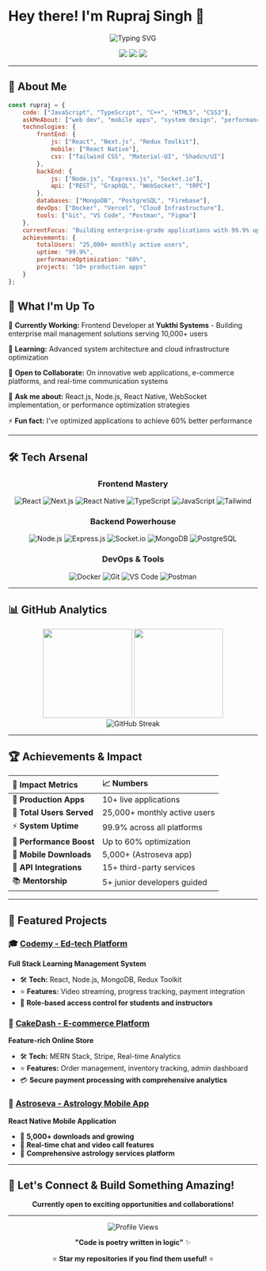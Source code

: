 # Hey there! I'm Rupraj Singh 👋

<div align="center">
  <img src="https://readme-typing-svg.herokuapp.com?font=Fira+Code&weight=600&size=28&pause=1000&color=00D9FF&center=true&vCenter=true&width=600&lines=Full+Stack+Software+Engineer;React+%7C+Node.js+%7C+React+Native;Building+Scalable+Web+Applications;2%2B+Years+of+Coding+Excellence" alt="Typing SVG" />
</div>

<p align="center">
  <a href="https://portfolio-rks.vercel.app"><img src="https://img.shields.io/badge/Portfolio-FF5722?style=for-the-badge&logo=todoist&logoColor=white"/></a>
  <a href="mailto:ruprajsingh1@gmail.com"><img src="https://img.shields.io/badge/Gmail-D14836?style=for-the-badge&logo=gmail&logoColor=white"/></a>
  <a href="https://linkedin.com/in/rupraj-singh"><img src="https://img.shields.io/badge/LinkedIn-0077B5?style=for-the-badge&logo=linkedin&logoColor=white"/></a>
</p>

---

## 🚀 About Me

```javascript
const rupraj = {
    code: ["JavaScript", "TypeScript", "C++", "HTML5", "CSS3"],
    askMeAbout: ["web dev", "mobile apps", "system design", "performance optimization"],
    technologies: {
        frontEnd: {
            js: ["React", "Next.js", "Redux Toolkit"],
            mobile: ["React Native"],
            css: ["Tailwind CSS", "Material-UI", "Shadcn/UI"]
        },
        backEnd: {
            js: ["Node.js", "Express.js", "Socket.io"],
            api: ["REST", "GraphQL", "WebSocket", "tRPC"]
        },
        databases: ["MongoDB", "PostgreSQL", "Firebase"],
        devOps: ["Docker", "Vercel", "Cloud Infrastructure"],
        tools: ["Git", "VS Code", "Postman", "Figma"]
    },
    currentFocus: "Building enterprise-grade applications with 99.9% uptime",
    achievements: {
        totalUsers: "25,000+ monthly active users",
        uptime: "99.9%",
        performanceOptimization: "60%",
        projects: "10+ production apps"
    }
};
```

## 💼 What I'm Up To

🔭 **Currently Working:** Frontend Developer at **Yukthi Systems** - Building enterprise mail management solutions serving 10,000+ users

🌱 **Learning:** Advanced system architecture and cloud infrastructure optimization

👯 **Open to Collaborate:** On innovative web applications, e-commerce platforms, and real-time communication systems

💬 **Ask me about:** React.js, Node.js, React Native, WebSocket implementation, or performance optimization strategies

⚡ **Fun fact:** I've optimized applications to achieve 60% better performance 

---

## 🛠️ Tech Arsenal

<div align="center">

### Frontend Mastery
![React](https://img.shields.io/badge/React-20232A?style=for-the-badge&logo=react&logoColor=61DAFB)
![Next.js](https://img.shields.io/badge/Next-black?style=for-the-badge&logo=next.js&logoColor=white)
![React Native](https://img.shields.io/badge/React_Native-20232A?style=for-the-badge&logo=react&logoColor=61DAFB)
![TypeScript](https://img.shields.io/badge/TypeScript-007ACC?style=for-the-badge&logo=typescript&logoColor=white)
![JavaScript](https://img.shields.io/badge/JavaScript-F7DF1E?style=for-the-badge&logo=javascript&logoColor=black)
![Tailwind](https://img.shields.io/badge/Tailwind_CSS-38B2AC?style=for-the-badge&logo=tailwind-css&logoColor=white)

### Backend Powerhouse
![Node.js](https://img.shields.io/badge/Node.js-43853D?style=for-the-badge&logo=node.js&logoColor=white)
![Express.js](https://img.shields.io/badge/Express.js-404D59?style=for-the-badge&logo=express&logoColor=white)
![Socket.io](https://img.shields.io/badge/Socket.io-black?style=for-the-badge&logo=socket.io&badgeColor=010101)
![MongoDB](https://img.shields.io/badge/MongoDB-4EA94B?style=for-the-badge&logo=mongodb&logoColor=white)
![PostgreSQL](https://img.shields.io/badge/PostgreSQL-316192?style=for-the-badge&logo=postgresql&logoColor=white)

### DevOps & Tools
![Docker](https://img.shields.io/badge/Docker-2496ED?style=for-the-badge&logo=docker&logoColor=white)
![Git](https://img.shields.io/badge/GIT-E44C30?style=for-the-badge&logo=git&logoColor=white)
![VS Code](https://img.shields.io/badge/VS_Code-0078D4?style=for-the-badge&logo=visual%20studio%20code&logoColor=white)
![Postman](https://img.shields.io/badge/Postman-FF6C37?style=for-the-badge&logo=postman&logoColor=white)

</div>

---

## 📊 GitHub Analytics

<div align="center">
  <img height="180em" src="https://github-readme-stats.vercel.app/api?username=rkofficial786&show_icons=true&theme=tokyonight&include_all_commits=true&count_private=true"/>
  <img height="180em" src="https://github-readme-stats.vercel.app/api/top-langs/?username=rkofficial786&layout=compact&langs_count=8&theme=tokyonight"/>
</div>

<div align="center">
  <img src="https://github-readme-streak-stats.herokuapp.com/?user=rkofficial786&theme=tokyonight" alt="GitHub Streak" />
</div>

---

## 🏆 Achievements & Impact

<div align="center">

| 🎯 **Impact Metrics** | 📈 **Numbers** |
|:---|:---|
| 🚀 **Production Apps** | 10+ live applications |
| 👥 **Total Users Served** | 25,000+ monthly active users |
| ⚡ **System Uptime** | 99.9% across all platforms |
| 🔧 **Performance Boost** | Up to 60% optimization |
| 📱 **Mobile Downloads** | 5,000+ (Astroseva app) |
| 🔌 **API Integrations** | 15+ third-party services |
| 📚 **Mentorship** | 5+ junior developers guided |

</div>

---

## 🌟 Featured Projects

### 🎓 [Codemy - Ed-tech Platform](https://github.com/rkofficial786/codemy)
**Full Stack Learning Management System**
- 🛠️ **Tech:** React, Node.js, MongoDB, Redux Toolkit
- ⭐ **Features:** Video streaming, progress tracking, payment integration
- 🎯 **Role-based access control for students and instructors**

### 🛒 [CakeDash - E-commerce Platform](https://github.com/rkofficial786/cakedash)
**Feature-rich Online Store**
- 🛠️ **Tech:** MERN Stack, Stripe, Real-time Analytics
- ⭐ **Features:** Order management, inventory tracking, admin dashboard
- 💳 **Secure payment processing with comprehensive analytics**

### 🔮 [Astroseva - Astrology Mobile App]([https://github.com/rkofficial786/astroseva](https://play.google.com/store/apps/details?id=com.insapimarketing.astrosevaa2))
**React Native Mobile Application**
- 📱 **5,000+ downloads and growing**
- 💬 **Real-time chat and video call features**
- 🎯 **Comprehensive astrology services platform**

---

## 🤝 Let's Connect & Build Something Amazing!

<div align="center">
  
**Currently open to exciting opportunities and collaborations!**


</div>

---

<div align="center">
  <img src="https://komarev.com/ghpvc/?username=rkofficial786&style=for-the-badge&color=blue" alt="Profile Views" />
  
  **"Code is poetry written in logic"** ✨
  
  ⭐ **Star my repositories if you find them useful!** ⭐
</div>
